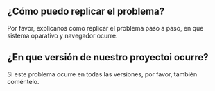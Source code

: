 ## ¿Cómo puedo replicar el problema?
Por favor, explicanos como replicar el problema paso a paso, en que sistema oparativo y navegador ocurre.

## ¿En que versión de nuestro proyectoi ocurre?
Si este problema ocurre en todas las versiones, por favor, también coméntelo.
